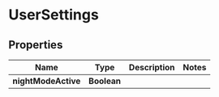 

# UserSettings


## Properties

| Name | Type | Description | Notes |
|------------ | ------------- | ------------- | -------------|
|**nightModeActive** | **Boolean** |  |  |



